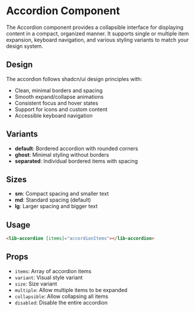 # Accordion Component

The Accordion component provides a collapsible interface for displaying content in a compact, organized manner. It supports single or multiple item expansion, keyboard navigation, and various styling variants to match your design system.

## Design

The accordion follows shadcn/ui design principles with:
- Clean, minimal borders and spacing
- Smooth expand/collapse animations
- Consistent focus and hover states
- Support for icons and custom content
- Accessible keyboard navigation

## Variants

- **default**: Bordered accordion with rounded corners
- **ghost**: Minimal styling without borders
- **separated**: Individual bordered items with spacing

## Sizes

- **sm**: Compact spacing and smaller text
- **md**: Standard spacing (default)
- **lg**: Larger spacing and bigger text

## Usage

```html
<lib-accordion [items]="accordionItems"></lib-accordion>
```

## Props

- `items`: Array of accordion items
- `variant`: Visual style variant
- `size`: Size variant
- `multiple`: Allow multiple items to be expanded
- `collapsible`: Allow collapsing all items
- `disabled`: Disable the entire accordion